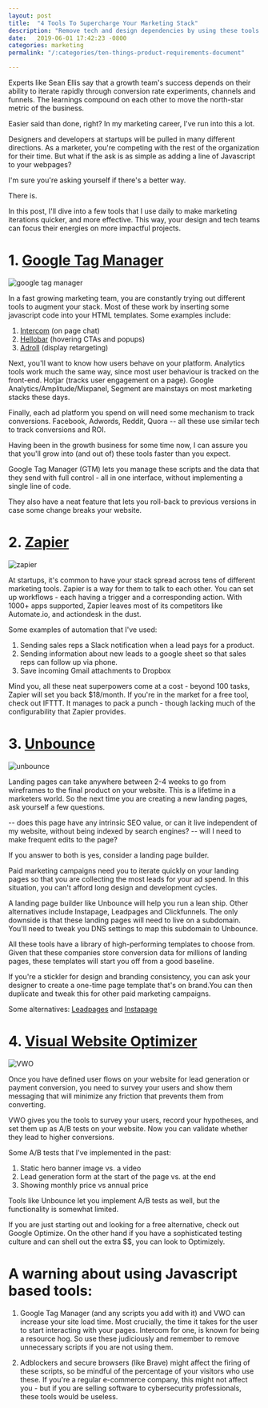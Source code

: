 ```yaml
---
layout: post
title:  "4 Tools To Supercharge Your Marketing Stack"
description: "Remove tech and design dependencies by using these tools - so that you can make quicker marketing iterations."
date:   2019-06-01 17:42:23 -0800
categories: marketing
permalink: "/:categories/ten-things-product-requirements-document"

---
```


Experts like Sean Ellis say that a growth team's success depends on their ability to iterate rapidly through conversion rate experiments, channels and funnels. The learnings compound on each other to move the north-star metric of the business.

Easier said than done, right? In my marketing career, I've run into this a lot.

Designers and developers at startups will be pulled in many different directions. As a marketer, you're competing with the rest of the organization for their time. But what if the ask is as simple as adding a line of Javascript to your webpages?

I'm sure you're asking yourself if there's a better way. 

There is.

In this post, I'll dive into a few tools that I use daily to make marketing iterations quicker, and more effective. This way, your design and tech teams can focus their energies on more impactful projects.


# 1. [Google Tag Manager](https://marketingplatform.google.com/about/tag-manager/)

![google tag manager](https://i.imgur.com/831Wyb0.png "google tag manager")

In a fast growing marketing team, you are constantly trying out different tools to augment your stack. Most of these work by inserting some javascript code into your HTML templates. Some examples include:
1. [Intercom](https://www.intercom.com/) (on page chat)
2. [Hellobar](https://www.hellobar.com#ref=rajitdasgupta) (hovering CTAs and popups)
3. [Adroll](https://www.adroll.com/) (display retargeting)

Next, you'll want to know how users behave on your platform. Analytics tools work much the same way, since most user behaviour is tracked on the front-end. Hotjar (tracks user engagement on a page). Google Analytics/Amplitude/Mixpanel, Segment are mainstays on most marketing stacks these days.

Finally, each ad platform you spend on will need some mechanism to track conversions. Facebook, Adwords, Reddit, Quora -- all these use similar tech to track conversions and ROI.

Having been in the growth business for some time now, I can assure you that you'll grow into (and out of) these tools faster than you expect.

Google Tag Manager (GTM) lets you manage these scripts and the data that they send with full control - all in one interface, without implementing a single line of code. 

They also have a neat feature that lets you roll-back to previous versions in case some change breaks your website.


# 2. [Zapier](https://zapier.com/)

![zapier](https://cdn.zapier.com/storage/photos/da37bf1ea282413139a57c1c911e7c4b_2.png "zapier integration")

At startups, it's common to have your stack spread across tens of different marketing tools. Zapier is a way for them to talk to each other. You can set up workflows - each having a trigger and a corresponding action. With 1000+ apps supported, Zapier leaves most of its competitors like Automate.io, and actiondesk in the dust.

Some examples of automation that I've used:

1. Sending sales reps a Slack notification when a lead pays for a product.
2. Sending information about new leads to a google sheet so that sales reps can follow up via phone.
3. Save incoming Gmail attachments to Dropbox

Mind you, all these neat superpowers come at a cost - beyond 100 tasks, Zapier will set you back $18/month. If you're in the market for a free tool, check out IFTTT. It manages to pack a punch - though lacking much of the configurability that Zapier provides.

# 3. [Unbounce](https://unbounce.com/)

![unbounce](https://i.imgur.com/dqxtXKi.png "unbounce")

Landing pages can take anywhere between 2-4 weeks to go from wireframes to the final product on your website. This is a lifetime in a marketers world. So the next time you are creating a new landing pages, ask yourself a few questions.

-- does this page have any intrinsic SEO value, or can it live independent of my website, without being indexed by search engines?
-- will I need to make frequent edits to the page?

If you answer to both is yes, consider a landing page builder.

Paid marketing campaigns need you to iterate quickly on your landing pages so that you are collecting the most leads for your ad spend. In this situation, you can't afford long design and development cycles.

A landing page builder like Unbounce will help you run a lean ship. Other alternatives include Instapage, Leadpages and Clickfunnels. The only downside is that these landing pages will need to live on a subdomain. You'll need to tweak you DNS settings to map this subdomain to Unbounce.

All these tools have a library of high-performing templates to choose from. Given that these companies store conversion data for millions of landing pages, these templates will start you off from a good baseline.

If you're a stickler for design and branding consistency, you can ask your designer to create a one-time page template that's on brand.You can then duplicate and tweak this for other paid marketing campaigns.

Some alternatives: [Leadpages](https://leadpages.net/) and [Instapage](https://instapage.com/)

# 4. [Visual Website Optimizer](https://vwo.com/)

![VWO](https://wingify.com/images/product_screenshot@2x.png "VWO")

Once you have defined user flows on your website for lead generation or payment conversion, you need to survey your users and show them messaging that will minimize any friction that prevents them from converting.

VWO gives you the tools to survey your users, record your hypotheses, and set them up as A/B tests on your website. Now you can validate whether they lead to higher conversions.

Some A/B tests that I've implemented in the past:

1. Static hero banner image vs. a video
2. Lead generation form at the start of the page vs. at the end
3. Showing monthly price vs annual price

Tools like Unbounce let you implement A/B tests as well, but the functionality is somewhat limited.

If you are just starting out and looking for a free alternative, check out Google Optimize. On the other hand if you have a sophisticated testing culture and can shell out the extra $$, you can look to Optimizely.

# A warning about using Javascript based tools:

1. Google Tag Manager (and any scripts you add with it) and VWO can increase your site load time. Most crucially, the time it takes for the user to start interacting with your pages. Intercom for one, is known for being a resource hog. So use these judiciously and remember to remove unnecessary scripts if you are not using them.
 
2. Adblockers and secure browsers (like Brave) might affect the firing of these scripts, so be mindful of the percentage of your visitors who use these. If you're a regular e-commerce company, this might not affect you - but if you are selling software to cybersecurity professionals, these tools would be useless.